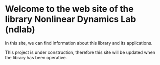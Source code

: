 # Welcome to the web site of the library Nonlinear Dynamics Lab (ndlab)

In this site, we can find information about this library and its applications. 

This project is under construction, therefore this site will be updated when the library has been operative. 
